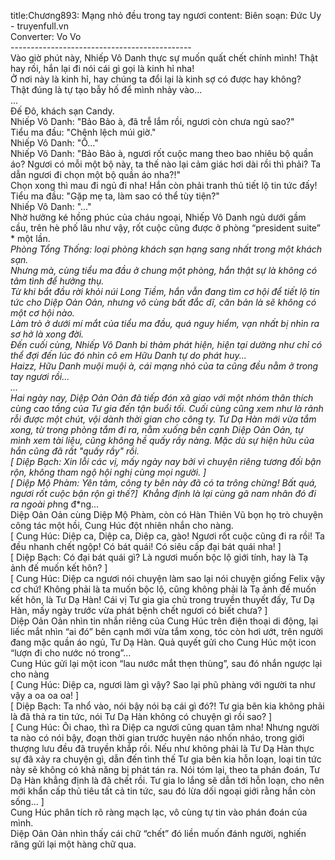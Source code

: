 title:Chương893: Mạng nhỏ đều trong tay ngươi
content:
Biên soạn: Đức Uy - truyenfull.vn<br>Converter: Vo Vo<br>---------------------------------------------<br>Vào giờ phút này, Nhiếp Vô Danh thực sự muốn quất chết chính mình! Thật hay rồi, hắn lại đi nói cái gì gọi là kinh hỉ nha!<br>Ở nơi này là kinh hỉ, hay chúng ta đổi lại là kinh sợ có được hay không?<br>Thật đúng là tự tạo bẫy hố để mình nhảy vào...<br>...<br>Đế Đô, khách sạn Candy.<br>Nhiếp Vô Danh: "Bảo Bảo à, đã trễ lắm rồi, ngươi còn chưa ngủ sao?"<br>Tiểu ma đầu: "Chênh lệch múi giờ."<br>Nhiếp Vô Danh: "Ồ..."<br>Nhiếp Vô Danh: "Bảo Bảo à, ngươi rốt cuộc mang theo bao nhiêu bộ quần áo? Ngươi có mỗi một bộ này, ta thế nào lại cảm giác hơi dài rồi thì phải? Ta dẫn ngươi đi chọn một bộ quần áo nha?!"<br>Chọn xong thì mau đi ngủ đi nha! Hắn còn phải tranh thủ tiết lộ tin tức đấy!<br>Tiểu ma đầu: "Gặp mẹ ta, làm sao có thể tùy tiện?"<br>Nhiếp Vô Danh: "..."<br>Nhờ hưởng ké hồng phúc của cháu ngoại, Nhiếp Vô Danh ngủ dưới gầm cầu, trên hè phố lâu như vậy, rốt cuộc cũng được ở phòng “president suite” * một lần.<br>*Phòng Tổng Thống: loại phòng khách sạn hạng sang nhất trong một khách sạn.<br>Nhưng mà, cùng tiểu ma đầu ở chung một phòng, hắn thật sự là không có tâm tình để hưởng thụ.<br>Từ khi bắt đầu rời khỏi núi Long Tiềm, hắn vẫn đang tìm cơ hội để tiết lộ tin tức cho Diệp Oản Oản, nhưng vô cùng bất đắc dĩ, căn bản là sẽ không có một cơ hội nào.<br>Làm trò ở dưới mí mắt của tiểu ma đầu, quá nguy hiểm, vạn nhất bị nhìn ra sơ hở là xong đời.<br>Đến cuối cùng, Nhiếp Vô Danh bi thảm phát hiện, hiện tại dường như chỉ có thể đợi đến lúc đó nhìn cô em Hữu Danh tự do phát huy...<br>Haizz, Hữu Danh muội muội à, cái mạng nhỏ của ta cũng đều nằm ở trong tay ngươi rồi...<br>...<br>Hai ngày nay, Diệp Oản Oản đã tiếp đón xã giao với một nhóm thân thích cùng cao tầng của Tư gia đến tận buổi tối. Cuối cùng cũng xem như là rảnh rỗi được một chút, vội dành thời gian cho công ty. Tư Dạ Hàn mới vừa tắm xong, từ trong phòng tắm đi ra, nằm xuống bên cạnh Diệp Oản Oản, tự mình xem tài liệu, cũng không hề quấy rầy nàng. Mặc dù sự hiện hữu của hắn cũng đã rất "quấy rầy" rồi.<br>[ Diệp Bạch: Xin lỗi các vị, mấy ngày nay bởi vì chuyện riêng tương đối bận rộn, không tham ngộ hội nghị cùng mọi người. ]<br>[ Diệp Mộ Phàm: Yên tâm, công ty bên này đã có ta trông chừng! Bất quá, ngươi rốt cuộc bận rộn gì thế?]  Khẳng định là lại cùng gã nam nhân đó đi ra ngoài ph*ng đ*ng...<br>Diệp Oản Oản cùng Diệp Mộ Phàm, còn có Hàn Thiên Vũ bọn họ trò chuyện công tác một hồi, Cung Húc đột nhiên nhắn cho nàng.<br>[ Cung Húc: Diệp ca, Diệp ca, Diệp ca, gào! Ngươi rốt cuộc cũng đi ra rồi! Ta đều nhanh chết ngộp! Có bát quái! Có siêu cấp đại bát quái nha! ]<br>[ Diệp Bạch: Có đại bát quái gì? Là ngươi muốn bộc lộ giới tính, hay là Tạ ảnh đế muốn kết hôn? ]<br>[ Cung Húc: Diệp ca ngươi nói chuyện làm sao lại nói chuyện giống Felix vậy cơ chứ! Không phải là ta muốn bộc lộ, cũng không phải là Tạ ảnh đế muốn kết hôn, là Tư Dạ Hàn! Cái vị Tư gia gia chủ trong truyền thuyết đấy, Tư Dạ Hàn, mấy ngày trước vừa phát bệnh chết ngươi có biết chưa? ]<br>Diệp Oản Oản nhìn tin nhắn riêng của Cung Húc trên điện thoại di động, lại liếc mắt nhìn “ai đó” bên cạnh mới vừa tắm xong, tóc còn hơi ướt, trên người đang mặc quần áo ngủ, Tư Dạ Hàn. Quả quyết gửi cho Cung Húc một icon “lượn đi cho nước nó trong”…<br>Cung Húc gửi lại một icon “lau nước mắt thẹn thùng”, sau đó nhắn ngược lại cho nàng<br>[ Cung Húc: Diệp ca, ngươi làm gì vậy? Sao lại phũ phàng với người ta như vậy a oa oa oa! ]<br>[ Diệp Bạch: Ta nhổ vào, nói bậy nói bạ cái gì đó?! Tư gia bên kia không phải là đã thả ra tin tức, nói Tư Dạ Hàn không có chuyện gì rồi sao? ]<br>[ Cung Húc: Ôi chao, thì ra Diệp ca ngươi cũng quan tâm nha! Nhưng người ta nào có nói bậy, đoạn thời gian trước huyên náo nhốn nháo, trong giới thượng lưu đều đã truyền khắp rồi. Nếu như không phải là Tư Dạ Hàn thực sự đã xảy ra chuyện gì, dẫn đến tình thế Tư gia bên kia hỗn loạn, loại tin tức này sẽ không có khả năng bị phát tán ra. Nói tóm lại, theo ta phán đoán, Tư Dạ Hàn khẳng định là đã chết rồi. Tư gia lo lắng sẽ dẫn tới hỗn loạn, cho nên mới khẩn cấp thủ tiêu tất cả tin tức, sau đó lừa dối ngoại giới rằng hắn còn sống... ]<br>Cung Húc phân tích rõ ràng mạch lạc, vô cùng tự tin vào phán đoán của mình.<br>Diệp Oản Oản nhìn thấy cái chữ “chết” đó liền muốn đánh người, nghiến răng gửi lại một hàng chữ qua.